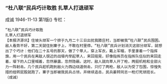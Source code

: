 ### “杜八联”民兵巧计取胜  扎草人打退顽军
成诚
1946-11-13
第1版()
专栏：

    “杜八联”民兵巧计取胜
    扎草人打退顽军
    【本报济源讯】住坡头顽军一个排于九月二十三日出扰我膝庄村，当即被我“杜八联”民兵围困。敌人看势不好，第二天就住到寨子上，不敢在村里停。“杜八联”民兵计划消灭这部分顽军，就想出了个巧计：他们在二十五号的那天，做了个草人，穿上军衣，戴上军帽，手里拿着一个指挥旗，用一个民兵在离敌人很近的战壕内举起草人，来回摇晃，好像指挥员在指挥队伍似的来回走着，壕下的人口里喊着，忽然暴露，忽然隐蔽。这时，敌人就向草人开了枪，两挺机枪和全部火力一阵射击。几个民兵趁机跑到敌火力西边绕道侧击，只打了两枪，敌人以为受了包围，惊惶失措的扭转屁股就跑了。寨子当即被我民兵占领，并继续追击，民兵姜转同志一枪打死顽班长。          （成诚）
